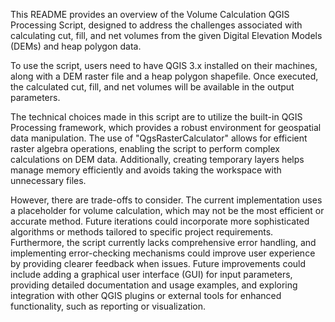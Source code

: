 This README provides an overview of the Volume Calculation QGIS Processing Script, designed to address the challenges associated with  calculating cut, fill, and net volumes from the given Digital Elevation Models (DEMs) and heap polygon data. 

To use the script, users need to have QGIS 3.x installed on their machines, along with a DEM raster file and a heap polygon shapefile.  Once executed, the calculated cut, fill, and net volumes will be available in the output parameters.

The technical choices made in this script are to utilize the built-in QGIS Processing framework, which provides a robust environment for geospatial data manipulation. The use of "QgsRasterCalculator" allows for efficient raster algebra operations, enabling the script to perform complex calculations on DEM data. Additionally, creating temporary layers helps manage memory efficiently and avoids taking the workspace with unnecessary files.

However, there are trade-offs to consider. The current implementation uses a placeholder for volume calculation, which may not be the most efficient or accurate method. Future iterations could incorporate more sophisticated algorithms or methods tailored to specific project requirements. Furthermore, the script currently lacks comprehensive error handling, and implementing error-checking mechanisms could improve user experience by providing clearer feedback when issues. Future improvements could include adding a graphical user interface (GUI) for input parameters, providing detailed documentation and usage examples, and exploring integration with other QGIS plugins or external tools for enhanced functionality, such as reporting or visualization.


